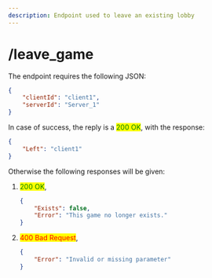 ```yaml
---
description: Endpoint used to leave an existing lobby
---
```


# /leave\_game

The endpoint requires the following JSON:

```json
{
    "clientId": "client1",
    "serverId": "Server_1"
}
```

In case of success, the reply is a <mark style="color:green;">200 OK</mark>, with the response:

```json
{
    "Left": "client1"
}
```

Otherwise the following responses will be given:

1.  <mark style="color:green;">200 OK</mark>,

    ```json
    {
        "Exists": false,
        "Error": "This game no longer exists."
    }
    ```
2.  &#x20;<mark style="color:red;">400 Bad Request</mark>,

    ```json
    {
        "Error": "Invalid or missing parameter"
    }
    ```
